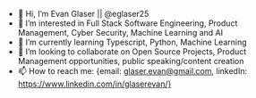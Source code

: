 - 👋 Hi, I’m Evan Glaser || @eglaser25
- 👀 I’m interested in Full Stack Software Engineering, Product Management, Cyber Security, Machine Learning and AI
- 🌱 I’m currently learning Typescript, Python, Machine Learning
- 💞️ I’m looking to collaborate on Open Source Projects, Product Management opportunities, public speaking/content creation
- 📫 How to reach me: {email: glaser.evan@gmail.com,
  linkedIn: https://www.linkedin.com/in/glaserevan/}

<!---
eglaser25/eglaser25 is a ✨ special ✨ repository because its `README.md` (this file) appears on your GitHub profile.
You can click the Preview link to take a look at your changes.
--->
